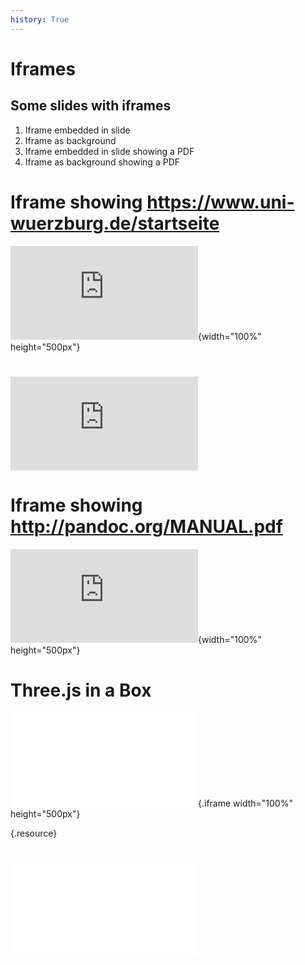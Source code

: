 ```yaml
---
history: True
---
```


# Iframes

## Some slides with iframes

1.  Iframe embedded in slide
2.  Iframe as background
1.  Iframe embedded in slide showing a PDF
4.  Iframe as background showing a PDF

# Iframe showing <https://www.uni-wuerzburg.de/startseite>

![](https://www.uni-wuerzburg.de/startseite.html){width="100%" height="500px"}

# ![](https://www.uni-wuerzburg.de/startseite.html)

# Iframe showing <http://pandoc.org/MANUAL.pdf>

![](http://pandoc.org/MANUAL.pdf){width="100%" height="500px"}

# Three.js in a Box

![](mc/webgl_geometry_minecraft_ao.html){.iframe width="100%" height="500px"}

[](../../resource/support/three.js){.resource}

# ![](mc/webgl_geometry_minecraft_ao.html)
